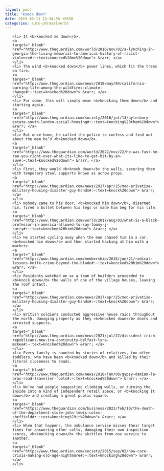 ```yaml
---
layout: post
title: "knock down"
date: 2023-10-11 12:34:56 +0530
categories: auto-phrasalverbs
---
```

<ol>

    <li> It <b>knocked me down</b>.
    <a 
    target="_blank" 
    href="http://www.theguardian.com/world/2016/nov/02/a-lynching-in-georgia-the-living-memorial-to-americas-history-of-racist-violence#:~:text=knocked%20me%20down"> &rarr; </a>
    </li>
    <li> The wind <b>knocked down</b> power lines, which lit the trees on fire.
    <a 
    target="_blank" 
    href="http://www.theguardian.com/news/2018/may/04/california-burning-life-among-the-wildfires-climate-change#:~:text=knocked%20down"> &rarr; </a>
    </li>
    <li> For some, this will simply mean <b>knocking them down</b> and starting again.
    <a 
    target="_blank" 
    href="http://www.theguardian.com/society/2016/jul/13/aylesbury-estate-south-london-social-housing#:~:text=knocking%20them%20down"> &rarr; </a>
    </li>
    <li> But once home, he called the police to confess and find out about the man he’d <b>knocked down</b>.
    <a 
    target="_blank" 
    href="https://www.theguardian.com/world/2022/nov/22/he-was-fast-he-ran-you-right-over-what-its-like-to-get-hit-by-an-suv#:~:text=knocked%20down"> &rarr; </a>
    </li>
    <li> First, they would <b>knock down</b> the walls, securing them with temporary steel supports known as acrow props.
    <a 
    target="_blank" 
    href="http://www.theguardian.com/news/2017/apr/25/mod-privatise-military-housing-disaster-guy-hands#:~:text=knock%20down"> &rarr; </a>
    </li>
    <li> Nobody came to his door, <b>knocked him down</b>, disarmed him, fired a bullet between his legs or made him beg for his life.
    <a 
    target="_blank" 
    href="http://www.theguardian.com/world/2017/aug/03/what-is-a-black-professor-in-america-allowed-to-say-tommy-j-curry#:~:text=knocked%20him%20down"> &rarr; </a>
    </li>
    <li> He started cycling away when the man chased him in a car, <b>knocked him down</b> and then started hacking at him with a machete.
    <a 
    target="_blank" 
    href="http://www.theguardian.com/membership/2018/jun/21/radical-lessons-knife-crime-beyond-the-blade#:~:text=knocked%20him%20down"> &rarr; </a>
    </li>
    <li> Residents watched on as a team of builders proceeded to <b>knock down</b> the walls of one of the village houses, leaving the roof intact.
    <a 
    target="_blank" 
    href="http://www.theguardian.com/news/2017/apr/25/mod-privatise-military-housing-disaster-guy-hands#:~:text=knock%20down"> &rarr; </a>
    </li>
    <li> British soldiers conducted aggressive house raids throughout the north, damaging property as they <b>knocked down</b> doors and arrested suspects.
    <a 
    target="_blank" 
    href="http://www.theguardian.com/news/2021/jul/22/dissident-irish-republicans-new-ira-continuity-belfast-lyra-mckee#:~:text=knocked%20down"> &rarr; </a>
    </li>
    <li> Every family is haunted by stories of relatives, too often toddlers, who have been <b>knocked down</b> and killed by their literal closeness to roads.
    <a 
    target="_blank" 
    href="http://www.theguardian.com/news/2018/jun/08/gypsy-damian-le-bras-road-traveller-roots#:~:text=knocked%20down"> &rarr; </a>
    </li>
    <li> We’ve had people suggesting climbing walls, or turning the inside into a kind of independent retail space, or <b>knocking it down</b> and creating a great public square.
    <a 
    target="_blank" 
    href="https://www.theguardian.com/business/2022/feb/10/the-death-of-the-department-store-john-lewis-coles-sheffield#:~:text=knocking%20it%20down"> &rarr; </a>
    </li>
    <li> When that happens, the ambulance service misses their target times for answering other calls, damaging their own inspection scores, <b>knocking down</b> the skittles from one service to another.
    <a 
    target="_blank" 
    href="http://www.theguardian.com/society/2015/sep/02/how-care-crisis-making-old-age-nightmare#:~:text=knocking%20down"> &rarr; </a>
    </li>